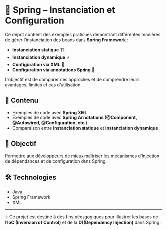 # 🚀 Spring – Instanciation et Configuration

Ce dépôt contient des exemples pratiques démontrant différentes manières de gérer l’instanciation des beans dans **Spring Framework** :

* **Instanciation statique** 🏗️
* **Instanciation dynamique** ⚡
* **Configuration via XML** 📄
* **Configuration via annotations Spring** 📝

L’objectif est de comparer ces approches et de comprendre leurs avantages, limites et cas d’utilisation.

## 📂 Contenu

* Exemples de code avec **Spring XML**
* Exemples de code avec **Spring Annotations (@Component, @Autowired, @Configuration, etc.)**
* Comparaison entre **instanciation statique** et **instanciation dynamique**

## 🎯 Objectif

Permettre aux développeurs de mieux maîtriser les mécanismes d’injection de dépendances et de configuration dans Spring.

## 🛠️ Technologies

* Java
* Spring Framework
* XML

---

💡 Ce projet est destiné à des fins pédagogiques pour illustrer les bases de l’**IoC (Inversion of Control)** et de la **DI (Dependency Injection)** dans Spring.
